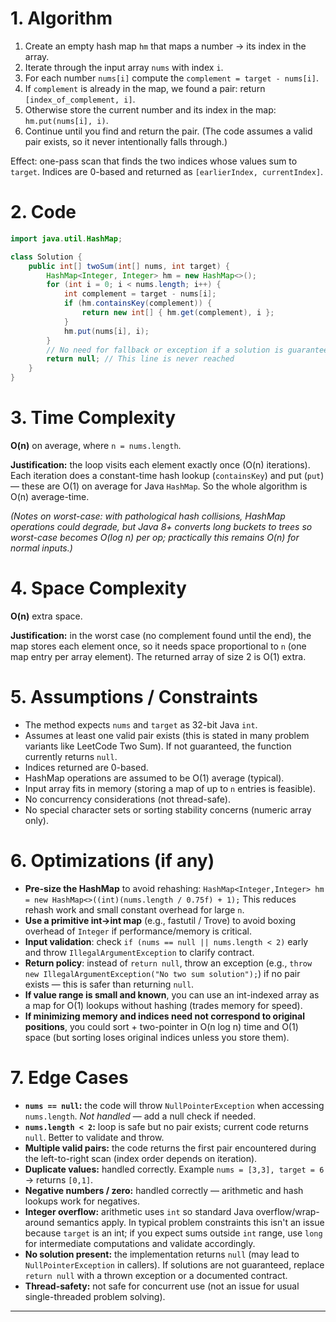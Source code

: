 

# 1. Algorithm 

1. Create an empty hash map `hm` that maps a number → its index in the array.
2. Iterate through the input array `nums` with index `i`.
3. For each number `nums[i]` compute the `complement = target - nums[i]`.
4. If `complement` is already in the map, we found a pair: return `[index_of_complement, i]`.
5. Otherwise store the current number and its index in the map: `hm.put(nums[i], i)`.
6. Continue until you find and return the pair. (The code assumes a valid pair exists, so it never intentionally falls through.)

Effect: one-pass scan that finds the two indices whose values sum to `target`. Indices are 0-based and returned as `[earlierIndex, currentIndex]`.

# 2. Code

```java
import java.util.HashMap;

class Solution {
    public int[] twoSum(int[] nums, int target) {
        HashMap<Integer, Integer> hm = new HashMap<>();
        for (int i = 0; i < nums.length; i++) {
            int complement = target - nums[i];
            if (hm.containsKey(complement)) {
                return new int[] { hm.get(complement), i };
            }
            hm.put(nums[i], i);
        }
        // No need for fallback or exception if a solution is guaranteed
        return null; // This line is never reached
    }
}
```

# 3. Time Complexity

**O(n)** on average, where `n = nums.length`.

**Justification:** the loop visits each element exactly once (O(n) iterations). Each iteration does a constant-time hash lookup (`containsKey`) and put (`put`) — these are O(1) on average for Java `HashMap`. So the whole algorithm is O(n) average-time.

*(Notes on worst-case: with pathological hash collisions, HashMap operations could degrade, but Java 8+ converts long buckets to trees so worst-case becomes O(log n) per op; practically this remains O(n) for normal inputs.)*

# 4. Space Complexity

**O(n)** extra space.

**Justification:** in the worst case (no complement found until the end), the map stores each element once, so it needs space proportional to `n` (one map entry per array element). The returned array of size 2 is O(1) extra.

# 5. Assumptions / Constraints

* The method expects `nums` and `target` as 32-bit Java `int`.
* Assumes at least one valid pair exists (this is stated in many problem variants like LeetCode Two Sum). If not guaranteed, the function currently returns `null`.
* Indices returned are 0-based.
* HashMap operations are assumed to be O(1) average (typical).
* Input array fits in memory (storing a map of up to `n` entries is feasible).
* No concurrency considerations (not thread-safe).
* No special character sets or sorting stability concerns (numeric array only).

# 6. Optimizations (if any)

* **Pre-size the HashMap** to avoid rehashing:
  `HashMap<Integer,Integer> hm = new HashMap<>((int)(nums.length / 0.75f) + 1);`
  This reduces rehash work and small constant overhead for large `n`.
* **Use a primitive int→int map** (e.g., fastutil / Trove) to avoid boxing overhead of `Integer` if performance/memory is critical.
* **Input validation**: check `if (nums == null || nums.length < 2)` early and throw `IllegalArgumentException` to clarify contract.
* **Return policy**: instead of `return null`, throw an exception (e.g., `throw new IllegalArgumentException("No two sum solution");`) if no pair exists — this is safer than returning `null`.
* **If value range is small and known**, you can use an int-indexed array as a map for O(1) lookups without hashing (trades memory for speed).
* **If minimizing memory and indices need not correspond to original positions**, you could sort + two-pointer in O(n log n) time and O(1) space (but sorting loses original indices unless you store them).

# 7. Edge Cases

* **`nums == null`:** the code will throw `NullPointerException` when accessing `nums.length`. *Not handled* — add a null check if needed.
* **`nums.length < 2`:** loop is safe but no pair exists; current code returns `null`. Better to validate and throw.
* **Multiple valid pairs:** the code returns the first pair encountered during the left-to-right scan (index order depends on iteration).
* **Duplicate values:** handled correctly. Example `nums = [3,3], target = 6` → returns `[0,1]`.
* **Negative numbers / zero:** handled correctly — arithmetic and hash lookups work for negatives.
* **Integer overflow:** arithmetic uses `int` so standard Java overflow/wrap-around semantics apply. In typical problem constraints this isn't an issue because `target` is an int; if you expect sums outside `int` range, use `long` for intermediate computations and validate accordingly.
* **No solution present:** the implementation returns `null` (may lead to `NullPointerException` in callers). If solutions are not guaranteed, replace `return null` with a thrown exception or a documented contract.
* **Thread-safety:** not safe for concurrent use (not an issue for usual single-threaded problem solving).

---


